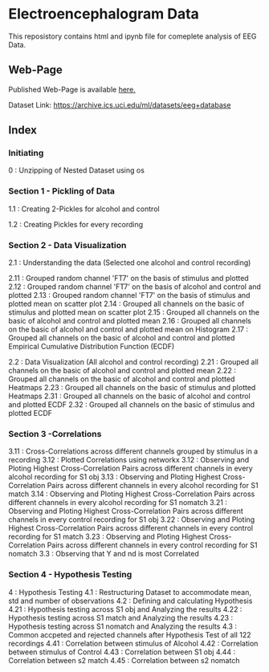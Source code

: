 # Electroencephalogram Data
This reposistory contains html and ipynb file for comeplete analysis of EEG Data.

## Web-Page
Published Web-Page is available <a href="https://newtein.github.io/eeg/" target="_blank"> here.</a>


Dataset Link: https://archive.ics.uci.edu/ml/datasets/eeg+database

## Index
### Initiating
0 : Unzipping of Nested Dataset using os 

### Section 1 - Pickling of Data
1.1 : Creating 2-Pickles for alcohol and control 

1.2 : Creating Pickles for every recording
### Section 2 - Data Visualization
2.1 : Understanding the data (Selected one alcohol and control recording) 

2.11 : Grouped random channel 'FT7' on the basis of stimulus and plotted 2.12 : Grouped random channel 'FT7' on the basis of alcohol and control and plotted 2.13 : Grouped random channel 'FT7' on the basis of stimulus and plotted mean on scatter plot 2.14 : Grouped all channels on the basic of stimulus and plotted mean on scatter plot 2.15 : Grouped all channels on the basic of alcohol and control and plotted mean 2.16 : Grouped all channels on the basic of alcohol and control and plotted mean on Histogram 2.17 : Grouped all channels on the basic of alcohol and control and plotted Empirical Cumulative Distribution Function (ECDF)

2.2 : Data Visualization (All alcohol and control recording)
2.21 : Grouped all channels on the basic of alcohol and control and plotted mean 2.22 : Grouped all channels on the basic of alcohol and control and plotted Heatmaps 2.23 : Grouped all channels on the basic of stimulus and plotted Heatmaps 2.31 : Grouped all channels on the basic of alcohol and control and plotted ECDF 2.32 : Grouped all channels on the basic of stimulus and plotted ECDF
### Section 3 -Correlations


3.11 : Cross-Correlations across different channels grouped by stimulus in a recording
3.12 : Plotted Correlations using networkx 3.12 : Observing and Ploting Highest Cross-Correlation Pairs across different channels in every alcohol recording for S1 obj 3.13 : Observing and Ploting Highest Cross-Correlation Pairs across different channels in every alcohol recording for S1 match 3.14 : Observing and Ploting Highest Cross-Correlation Pairs across different channels in every alcohol recording for S1 nomatch 3.21 : Observing and Ploting Highest Cross-Correlation Pairs across different channels in every control recording for S1 obj 3.22 : Observing and Ploting Highest Cross-Correlation Pairs across different channels in every control recording for S1 match 3.23 : Observing and Ploting Highest Cross-Correlation Pairs across different channels in every control recording for S1 nomatch 3.3 : Observing that Y and nd is most Correlated

### Section 4 - Hypothesis Testing
4 : Hypothesis Testing 4.1 : Restructuring Dataset to accommodate mean, std and number of observations 4.2 : Defining and calculating Hypothesis 4.21 : Hypothesis testing across S1 obj and Analyzing the results 4.22 : Hypothesis testing across S1 match and Analyzing the results 4.23 : Hypothesis testing across S1 nomatch and Analyzing the results 4.3 : Common accpeted and rejected channels after Hypothesis Test of all 122 recordings 4.41 : Correlation between stimulus of Alcohol 4.42 : Correlation between stimulus of Control 4.43 : Correlation between S1 obj 4.44 : Correlation between s2 match 4.45 : Correlation between s2 nomatch
